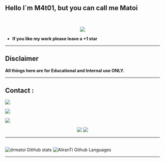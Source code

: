 ## Hello I´m M4t01, but you can call me Matoi

<br>
<p align="center"> 
   <img width:95%" src="https://pbs.twimg.com/media/GWFF1dCXcAA3rpi?format=jpg&name=900x900"\> 
 </p> 


 
 </p>    
  
 
  
 * **If you like my work please leave a +1 star**  
  
 

 ---  
 ## Disclaimer 
 <b>
 All things here are for Educational and Internal use ONLY.</b> 
  
 --- 
  
 ## Contact : 
 <a href=mailto:m4t01@proton.me><img src="https://img.shields.io/badge/gmail-m4t01@proton.me-purple?style=for-the-badge" /></a> 

<a href=https://twitter.com/drmatoi><img src="https://img.shields.io/badge/Twitter-@drmatoi-red?style=for-the-badge" /></a> 
  
<a href=https://t.me/weh8division><img src="https://img.shields.io/badge/Telegram-WEH8Division-blue?style=for-the-badge" /></a> 
<p align=center>   
 <a href=https://github.com/drmatoi><img src="https://img.shields.io/badge/Nickname-DrMatoi-red.svg?style=for-the-badge&label=Author" /></a> 
  
 <img src="https://img.shields.io/badge/Age-17-brightgreen?style=for-the-badge" > 
 
 </p>    
  
  
 ---     
  


<br> ![drmatoi GitHub stats](https://github-readme-stats.vercel.app/api?username=drmatoi&show_icons=true&theme=midnight-purple) ![AliranTi Github Languages](https://github-readme-stats.vercel.app/api/top-langs?locale=en&layout=compact&theme=midnight-purple&hide_border=true&username=drmatoi&hide=jupyter%20notebook)  
 

  
 --- 
 
